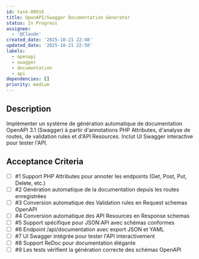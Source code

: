 ```yaml
---
id: task-00016
title: OpenAPI/Swagger Documentation Generator
status: In Progress
assignee:
  - '@Claude'
created_date: '2025-10-21 22:48'
updated_date: '2025-10-21 22:50'
labels:
  - openapi
  - swagger
  - documentation
  - api
dependencies: []
priority: medium
---
```


## Description

<!-- SECTION:DESCRIPTION:BEGIN -->
Implémenter un système de génération automatique de documentation OpenAPI 3.1 (Swagger) à partir d'annotations PHP Attributes, d'analyse de routes, de validation rules et d'API Resources. Inclut UI Swagger interactive pour tester l'API.
<!-- SECTION:DESCRIPTION:END -->

## Acceptance Criteria
<!-- AC:BEGIN -->
- [ ] #1 Support PHP Attributes pour annoter les endpoints (Get, Post, Put, Delete, etc.)
- [ ] #2 Génération automatique de la documentation depuis les routes enregistrées
- [ ] #3 Conversion automatique des Validation rules en Request schemas OpenAPI
- [ ] #4 Conversion automatique des API Resources en Response schemas
- [ ] #5 Support spécifique pour JSON:API avec schémas conformes
- [ ] #6 Endpoint /api/documentation avec export JSON et YAML
- [ ] #7 UI Swagger intégrée pour tester l'API interactivement
- [ ] #8 Support ReDoc pour documentation élégante
- [ ] #9 Les tests vérifient la génération correcte des schémas OpenAPI
<!-- AC:END -->
